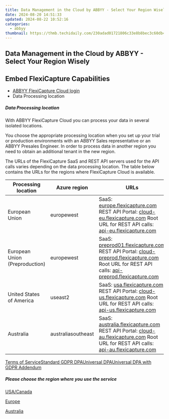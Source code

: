 ```yaml
---
title: Data Management in the Cloud by ABBYY - Select Your Region Wisely
date: 2024-08-20 14:51:33
updated: 2024-08-22 10:52:16
categories:
  - abbyy
thumbnail: https://thmb.techidaily.com/230adad01721806c33e8b8bec3c60db44af37ad2338e40c998d0c7dc6ff96d9a.jpg
---
```


## Data Management in the Cloud by ABBYY - Select Your Region Wisely

## Embed FlexiCapture Capabilities

* [ABBYY FlexiCapture Cloud login](https://tools.techidaily.com/abbyy/products/)
* Data Processing location

##### Data Processing location

With ABBYY FlexiCapture Cloud you can process your data in several isolated locations.

You choose the appropriate processing location when you set up your trial or production environments with an ABBYY Sales representative or an ABBYY Presales Engineer. In order to process data in another region you need to obtain an additional tenant in the new region.

The URLs of the FlexiCapture SaaS and REST API servers used for the API calls varies depending on the data processing location. The table below contains the URLs for the regions where FlexiCapture Cloud is available.

| Processing location            | Azure region       | URLs                                                                                                                                                                                                                                                               |
| ------------------------------ | ------------------ | ------------------------------------------------------------------------------------------------------------------------------------------------------------------------------------------------------------------------------------------------------------------ |
| European Union                 | europewest         | SaaS: [europe.flexicapture.com](https://europe.flexicapture.com) REST API Portal: [cloud-eu.flexicapture.com](https://cloud-eu.flexicapture.com) Root URL for REST API calls: [api-eu.flexicapture.com](https://api-eu.flexicapture.com)                           |
| European Union (Preproduction) | europewest         | SaaS: [preprod01.flexicapture.com](https://preprod01.flexicapture.com) REST API Portal: [cloud-preprod.flexicapture.com](https://cloud-preprod.flexicapture.com) Root URL for REST API calls: [api-preprod.flexicapture.com](https://api-preprod.flexicapture.com) |
| United States of America       | useast2            | SaaS: [usa.flexicapture.com](https://usa.flexicapture.com) REST API Portal: [cloud-us.flexicapture.com](https://cloud-us.flexicapture.com) Root URL for REST API calls: [api-us.flexicapture.com](https://api-us.flexicapture.com)                                 |
| Australia                      | australiasoutheast | SaaS: [australia.flexicapture.com](https://australia.flexicapture.com) REST API Portal: [cloud-au.flexicapture.com](https://cloud-au.flexicapture.com) Root URL for REST API calls: [api-au.flexicapture.com](https://api-au.flexicapture.com)                     |

[Terms of Service](https://tools.techidaily.com/abbyy/products/)[Standard GDPR DPA](https://tools.techidaily.com/abbyy/products/)[Universal DPA](https://tools.techidaily.com/abbyy/products/)[Universal DPA with GDPR Addendum](https://tools.techidaily.com/abbyy/products/)

##### Please choose the region where you use the service

[USA/Canada](https://cloud-us.flexicapture.com/ "USA/Canada")

[Europe](https://cloud-eu.flexicapture.com/ "Europe")

[Australia](https://cloud-au.flexicapture.com/ "Australia")

<ins class="adsbygoogle"
     style="display:block"
     data-ad-format="autorelaxed"
     data-ad-client="ca-pub-7571918770474297"
     data-ad-slot="1223367746"></ins>



<ins class="adsbygoogle"
     style="display:block"
     data-ad-client="ca-pub-7571918770474297"
     data-ad-slot="8358498916"
     data-ad-format="auto"
     data-full-width-responsive="true"></ins>
